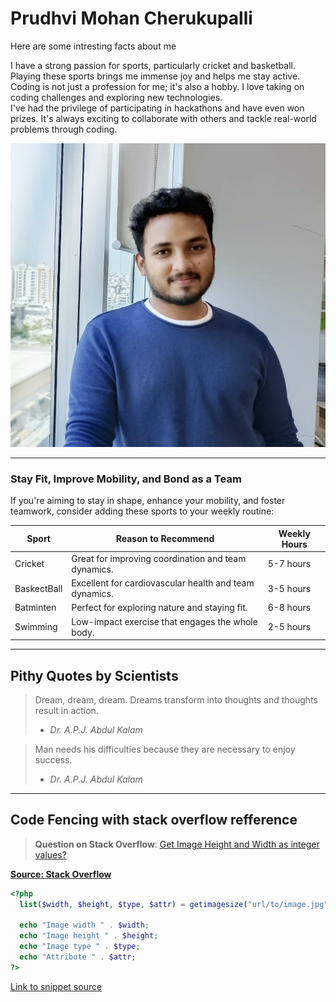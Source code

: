 # Prudhvi Mohan Cherukupalli

Here are some intresting facts about me

I have a strong passion for sports, particularly cricket and basketball. Playing these sports brings me immense joy and helps me stay active. <br>
Coding is not just a profession for me; it's also a hobby. I love taking on coding challenges and exploring new technologies. <br>
I've had the privilege of participating in hackathons and have even won prizes. It's always exciting to collaborate with others and tackle real-world problems through coding.


![Prudhvi](MyPic.jpg)

---

### Stay Fit, Improve Mobility, and Bond as a Team

If you're aiming to stay in shape, enhance your mobility, and foster teamwork, consider adding these sports to your weekly routine:

| Sport           | Reason to Recommend                                   | Weekly Hours |
| --------------- | ----------------------------------------------------- | ------------ |
| Cricket       | Great for improving coordination and team dynamics.  | 5-7 hours    |
| BaskectBall          | Excellent for cardiovascular health and team dynamics.      | 3-5 hours    |
| Batminten          | Perfect for exploring nature and staying fit.         | 6-8 hours    |
| Swimming        | Low-impact exercise that engages the whole body.      | 2-5 hours    |

---
## Pithy Quotes by Scientists

> Dream, dream, dream. Dreams transform into thoughts and thoughts result in action.
> -  *Dr. A.P.J. Abdul Kalam*

> Man needs his difficulties because they are necessary to enjoy success.
> - *Dr. A.P.J. Abdul Kalam*

---

## Code Fencing with stack overflow refference

> **Question on Stack Overflow**:
[Get Image Height and Width as integer values?](https://stackoverflow.com/questions/2179100/get-image-height-and-width-as-integer-values)

**[Source: Stack Overflow](https://stackoverflow.com/questions/2179100/get-image-height-and-width-as-integer-values)**

```php
<?php
  list($width, $height, $type, $attr) = getimagesize("url/to/image.jpg");

  echo "Image width " . $width;
  echo "Image height " . $height;
  echo "Image type " . $type;
  echo "Attribute " . $attr;
?>
```
[Link to snippet source](https://css-tricks.com/snippets/php/get-widthheight-of-image/)

